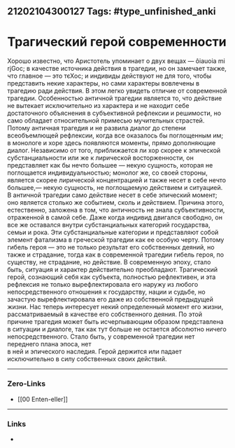 21202104300127
Tags: #type_unfinished_anki
---
# Трагический герой современности

Хорошо известно, что Аристотель упоминает о двух вещах — ôiauoia mi rjGoc; в качестве источника действия в трагедии, но он замечает также, что главное — это тєХос; и индивиды действуют не для того, чтобы представить некие характеры, но сами характеры вовлечены в трагедию ради действия. В этом легко увидеть отличие от современной трагедии. Особенностью античной трагедии является то, что действие не вытекает исключительно из характера и не находит себе достаточного объяснения в субъективной рефлексии и решимости, но само обладает относительной примесью мучительных страстей. Потому античная трагедия и не развила диалог до степени всеобъемлющей рефлексии, когда все оказалось бы поглощенным им; в монологе и хоре здесь появляются моменты, прямо дополняющие диалог. Независимо от того, приближается ли хор скорее к эпической субстанциальности или же к лирической восторженности, он представляет как бы нечто большее — некую сущность, которая не поглощается индивидуальностью; монолог же, со своей стороны, является скорее лирической концентрацией и также несет в себе нечто большее,— некую сущность, не поглощаемую действием и ситуацией. <br>В античной трагедии само действие несет в себе эпический момент; оно является столько же событием, сколь и действием. Причина этого, естественно, заложена в том, что античность не знала субъективности, отраженной в самой себе. Даже когда индивид двигался свободно, он все же оставался внутри субстанциальных категорий государства, семьи и рока. Эти субстанциальные категории и представляют собой <br>элемент фатализма в греческой трагедии как ее особую черту. Потому гибель героя — это не только результат его собственных деяний, но также и страдание, тогда как в современной трагедии гибель героя, по существу, не страдание, но действие. В современную эпоху, стало быть, ситуация и характер действительно преобладают. Трагический <br>герой, сознающий себя как субъекта, полностью рефлективен, и эта рефлексия не только вырефлектировала его наружу из любого непосредственного отношения к государству, нации и судьбе, но зачастую вырефлектировала его даже из собственной предыдущей жизни. Нас теперь интересует некий определенный момент его жизни, рассматриваемый в качестве его собственного деяния. По этой причине трагедия может быть исчерпывающим образом представлена в ситуации и диалоге, так как тут больше не остается абсолютно ничего непосредственного. Стало быть, у современной трагедии нет переднего плана эпоса, нет <br>в ней и эпического наследия. Герой держится или падает исключительно в силу собственных своих действий. 

---
### Zero-Links
- [[00 Enten-eller]]
---
### Links
-